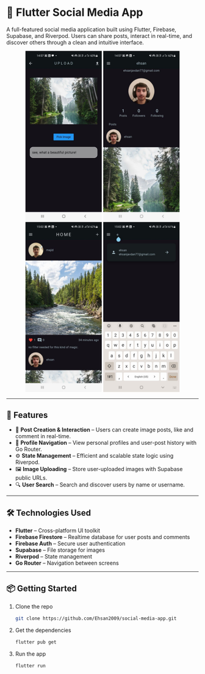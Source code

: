 # 📸 Flutter Social Media App  

A full-featured social media application built using Flutter, Firebase, Supabase, and Riverpod. Users can share posts, interact in real-time, and discover others through a clean and intuitive interface.

<p align="center">
  <img src="https://github.com/Ehsan2009/social-media/blob/master/social_media_one.jpg" width="200"/>
  <img src="https://github.com/Ehsan2009/social-media/blob/master/social_media_two.jpg" width="200"/>
  <img src="https://github.com/Ehsan2009/social-media/blob/master/social_media_three.jpg" width="200"/>
  <img src="https://github.com/Ehsan2009/social-media/blob/master/social_media_four.jpg" width="200"/>
</p>

---

## 🚀 Features  
- 📝 **Post Creation & Interaction** – Users can create image posts, like and comment in real-time.  
- 👤 **Profile Navigation** – View personal profiles and user-post history with Go Router.  
- ⚙️ **State Management** – Efficient and scalable state logic using Riverpod.  
- 🖼️ **Image Uploading** – Store user-uploaded images with Supabase public URLs.  
- 🔍 **User Search** – Search and discover users by name or username.  

---

## 🛠️ Technologies Used  
- **Flutter** – Cross-platform UI toolkit  
- **Firebase Firestore** – Realtime database for user posts and comments  
- **Firebase Auth** – Secure user authentication  
- **Supabase** – File storage for images  
- **Riverpod** – State management  
- **Go Router** – Navigation between screens  

---

## 📦 Getting Started  
1. Clone the repo  
   ```bash
   git clone https://github.com/Ehsan2009/social-media-app.git
2. Get the dependencies
   ```bash
   flutter pub get
3. Run the app
   ```bash
   flutter run
